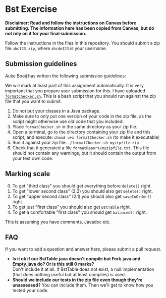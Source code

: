Bst Exercise
============

**Disclaimer: Read and follow the instructions on Canvas before submitting. The information here has been copied from Canvas, but do not rely on it for your final submission.**

Follow the instructions in the files in this repository. You should submit a zip file `abc123.zip`, where `abcde123` is your username.

Submission guidelines
---------------------
Auke Booij has written the following submission guidelines:

We will mark at least part of this assignment automatically. It is very important that you prepare your submission for this.
I have uploaded [`formatChecker.sh`](formatChecker.sh). This is a bash script that you should run against the zip file that you want to submit.

1. Do not put your classes in a Java package.
2. Make sure to only put one version of your code in the zip file, as the script might otherwise use old code that you included.
3. Place `formatChecker.sh` in the same directory as your zip file.
4. Open a terminal, go to the directory containing your zip file and this script, and execute: `chmod u+x formatChecker.sh` (to make it executable)
5. Run it against your zip file: `./formatChecker.sh myzipfile.zip`
6. Check that it generated a file `formatReport/myzipfile.txt`. This file should not contain any warnings, but it should contain the output from your test own code.

Marking scale
-------------
0. To get "third class" you should get everything before `delete()` right.
1. To get "lower second class" (2.2) you should also get `delete()` right.
2. To get "upper second class" (2.1) you should also get `saveInOrder()` right.
3. To get just "first class" you should also get `BstTable` right.
4. To get a comfortable "first class" you should get `balanced()` right.

This is assuming you have comments, Javadoc etc.

FAQ
---
If you want to add a question and answer here, please submit a pull request.

- **Is it ok if our BstTable.java doesn't compile but Fork.java and Empty.java do? Or is this still 0 marks?**  
  Don't include it at all. If BstTable does not exist, a null implementation (that does nothing useful but at least compiles) is used.
- **Should we include our tests in the zip file even though they're unassessed?**
  You can include them. Then we'll get to know how you tested your code.
